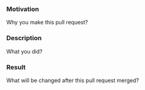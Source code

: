 ### Motivation

Why you make this pull request?

### Description

What you did?

### Result

What will be changed after this pull request merged?
